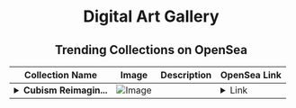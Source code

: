 <div align="center">

# Digital Art Gallery

## Trending Collections on OpenSea

| Collection Name                       | Image                                                                                     | Description                       | OpenSea Link                                                                                          |
|---------------------------------------|-------------------------------------------------------------------------------------------|-----------------------------------|--------------------------------------------------------------------------------------------------------|
| **<details><summary>Cubism Reimagin...</summary>Cubism Reimagined</details>** | ![Image](https://i.seadn.io/s/raw/files/ee06ac916c6f1d82729a9c1a123ab41a.png?w=500&auto=format?w=200&auto=format) |  | <details><summary>Link</summary>[Cubism Reimagined](https://opensea.io/collection/cubism-reimagined)</details> |

</div>